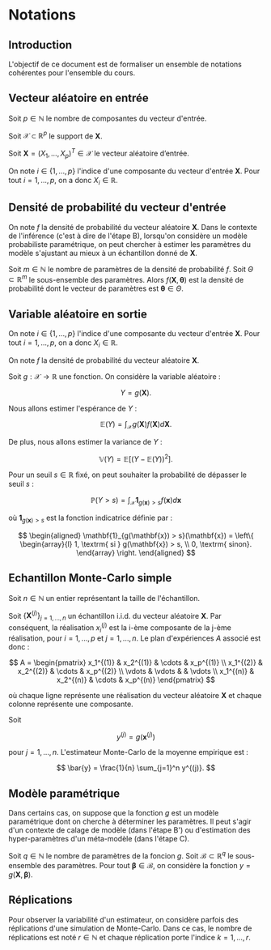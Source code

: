 # Notations

## Introduction

L'objectif de ce document est de formaliser un ensemble de notations cohérentes pour l'ensemble du cours.

## Vecteur aléatoire en entrée

Soit $p \in \mathbb{N}$ le nombre de composantes du vecteur d'entrée.

Soit $\mathcal{X} \subset \mathbb{R}^p$ le support de $\boldsymbol{X}$.

Soit $\boldsymbol{X} = (X_1,..., X_p)^T \in \mathcal{X}$ le vecteur aléatoire d’entrée. 

On note $i\in\{1,...,p\}$ l'indice d'une composante du vecteur d'entrée $\boldsymbol{X}$. Pour tout $i=1,...,p$, on a donc $X_i\in\mathbb{R}$.

## Densité de probabilité du vecteur d'entrée

On note $f$ la densité de probabilité du vecteur aléatoire $\boldsymbol{X}$. Dans le contexte de l'inférence (c'est à dire de l'étape B), lorsqu'on considère un modèle probabiliste paramétrique, on peut chercher à estimer les paramètres du modèle s'ajustant au mieux à un échantillon donné de $\boldsymbol{X}$.

Soit $m \in \mathbb{N}$ le nombre de paramètres de la densité de probabilité $f$. Soit $\Theta \subset \mathbb{R}^m$ le sous-ensemble des paramètres. Alors $f(\boldsymbol{X}, \boldsymbol{\theta})$ est la densité de probabilité dont le vecteur de paramètres est $\boldsymbol{\theta} \in \Theta$.

## Variable aléatoire en sortie

On note $i\in\{1,...,p\}$ l'indice d'une composante du vecteur d'entrée $\boldsymbol{X}$. Pour tout $i=1,...,p$, on a donc $X_i\in\mathbb{R}$.

On note $f$ la densité de probabilité du vecteur aléatoire $\boldsymbol{X}$. 

Soit $g : \mathcal{X} \rightarrow \mathbb{R}$ une fonction. On considère la variable aléatoire :

$$
Y = g(\boldsymbol{X}).
$$

Nous allons estimer l'espérance de $Y$ :

$$
\mathbb{E}(Y) = \int_{\mathcal{X}} g(\boldsymbol{X}) f(\boldsymbol{X}) d\boldsymbol{X}.
$$

De plus, nous allons estimer la variance de $Y$ :

$$
\mathbb{V}(Y) = \mathbb{E}\left[(Y - \mathbb{E}(Y))^2\right].
$$

Pour un seuil $s \in \mathbb{R}$ fixé, on peut souhaiter la probabilité de dépasser le seuil $s$ :

$$
\mathbb{P}(Y > s) 
= \int_{\mathcal{X}} \mathbf{1}_{g(\mathbf{x}) > s} f(\mathbf{x}) d\mathbf{x}
$$

où $\mathbf{1}_{g(\mathbf{x}) > s}$ est la fonction indicatrice définie par :

$$
\begin{aligned}
\mathbf{1}_{g(\mathbf{x}) > s}(\mathbf{x})
= \left\{
\begin{array}{l}
1, \textrm{ si } g(\mathbf{x}) > s, \\
0, \textrm{ sinon}.
\end{array}
\right.
\end{aligned}
$$

## Echantillon Monte-Carlo simple

Soit $n\in\mathbb{N}$ un entier représentant la taille de l'échantillon. 

Soit $\left\{\boldsymbol{X}^{(j)}\right\}_{j=1,...,n}$ un échantillon i.i.d. du vecteur aléatoire $\boldsymbol{X}$. 
Par conséquent, la réalisation $x_i^{(j)}$ est la i-ème composante de la j-ème réalisation, pour $i=1,...,p$ et $j=1,...,n$. Le plan d'expériences $A$ associé est donc :

$$
A = 
\begin{pmatrix}
x_1^{(1)} & x_2^{(1)} & \cdots & x_p^{(1)} \\
x_1^{(2)} & x_2^{(2)} & \cdots & x_p^{(2)} \\
\vdots & \vdots & & \vdots \\
x_1^{(n)} & x_2^{(n)} & \cdots & x_p^{(n)}
\end{pmatrix}
$$

où chaque ligne représente une réalisation du vecteur aléatoire $\boldsymbol{X}$ et chaque colonne représente une composante.

Soit 

$$
y^{(j)} = g\left(\boldsymbol{x}^{(j)}\right)
$$

pour $j=1,...,n$. 
L'estimateur Monte-Carlo de la moyenne empirique est :

$$
\bar{y} = \frac{1}{n} \sum_{j=1}^n y^{(j)}.
$$

## Modèle paramétrique

Dans certains cas, on suppose que la fonction $g$ est un modèle paramétrique dont on cherche à déterminer les paramètres. Il peut s'agir d'un contexte de calage de modèle (dans l'étape B') ou d'estimation des hyper-paramètres d'un méta-modèle (dans l'étape C).

Soit $q \in \mathbb{N}$ le nombre de paramètres de la foncion $g$. Soit $\mathcal{B} \subset \mathbb{R}^q$ le sous-ensemble des paramètres. Pour tout $\boldsymbol{\beta} \in \mathcal{B}$, on considère la fonction $y = g(\boldsymbol{X}, \boldsymbol{\beta})$. 

## Réplications

Pour observer la variabilité d'un estimateur, on considère parfois des réplications d'une simulation de Monte-Carlo. Dans ce cas, le nombre de réplications est noté $r\in\mathbb{N}$ et chaque réplication porte l'indice $k=1,...,r$.
